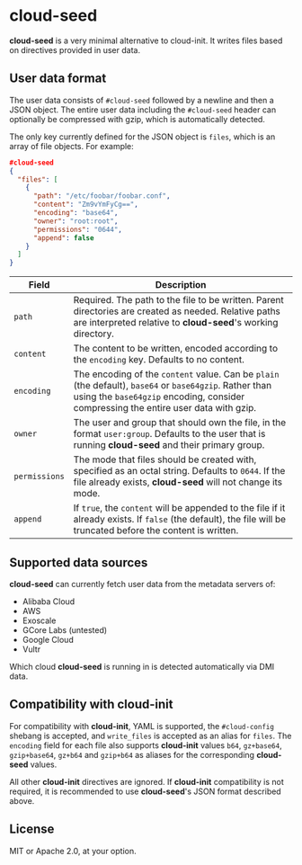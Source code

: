 # cloud-seed

**cloud-seed** is a very minimal alternative to cloud-init. It writes files based on directives provided in user data.

## User data format

The user data consists of `#cloud-seed` followed by a newline and then a JSON object. The entire user data including the `#cloud-seed` header can optionally be compressed with gzip, which is automatically detected.

The only key currently defined for the JSON object is `files`, which is an array of file objects. For example:

```json
#cloud-seed
{
  "files": [
    {
      "path": "/etc/foobar/foobar.conf",
      "content": "Zm9vYmFyCg==",
      "encoding": "base64",
      "owner": "root:root",
      "permissions": "0644",
      "append": false
    }
  ]
}
```

| Field | Description |
| --- | --- |
| `path` | Required. The path to the file to be written. Parent directories are created as needed. Relative paths are interpreted relative to **cloud-seed**'s working directory. |
| `content` | The content to be written, encoded according to the `encoding` key. Defaults to no content. |
| `encoding` | The encoding of the `content` value. Can be `plain` (the default), `base64` or `base64gzip`. Rather than using the `base64gzip` encoding, consider compressing the entire user data with gzip. |
| `owner` | The user and group that should own the file, in the format `user:group`. Defaults to the user that is running **cloud-seed** and their primary group. |
| `permissions` | The mode that files should be created with, specified as an octal string. Defaults to `0644`. If the file already exists, **cloud-seed** will not change its mode. |
| `append` | If `true`, the `content` will be appended to the file if it already exists. If `false` (the default), the file will be truncated before the content is written. |

## Supported data sources

**cloud-seed** can currently fetch user data from the metadata servers of:

* Alibaba Cloud
* AWS
* Exoscale
* GCore Labs (untested)
* Google Cloud
* Vultr

Which cloud **cloud-seed** is running in is detected automatically via DMI data.

## Compatibility with cloud-init

For compatibility with **cloud-init**, YAML is supported, the `#cloud-config` shebang is accepted, and `write_files` is accepted as an alias for `files`. The `encoding` field for each file also supports **cloud-init** values `b64`, `gz+base64`, `gzip+base64`, `gz+b64` and `gzip+b64` as aliases for the corresponding **cloud-seed** values.

All other **cloud-init** directives are ignored. If **cloud-init** compatibility is not required, it is recommended to use **cloud-seed**'s JSON format described above.

## License

MIT or Apache 2.0, at your option.
